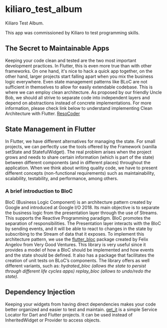 # kiliaro_test_album

Kiliaro Test Album.

This app was commissioned by Kiliaro to test programming skills.

## The Secret to Maintainable Apps
Keeping your code clean and tested are the two most important development practices. In Flutter, this is even more true than with other frameworks. On one hand, it's nice to hack a quick app together, on the other hand, larger projects start falling apart when you mix the business logic everywhere. Even state management patterns like BLoC are not sufficient in themselves to allow for easily extendable codebase.
This is where we can employ clean architecture. As proposed by our friendly Uncle Bob, we should all strive to separate code into independent layers and depend on abstractions instead of concrete implementations.
For more information, please check link below to understand implementing Clean Architecture with Flutter.
[ResoCoder](https://resocoder.com/2019/08/27/flutter-tdd-clean-architecture-course-1-explanation-project-structure/)

## State Management in Flutter
In Flutter, we have different alternatives for managing the state.
For small projects, we can perfectly use the tools offered by the Framework (vanilla setState and StatefulWidget). The real problem arises when the project grows and needs to share certain information (which is part of the state) between different components (and in different places) throughout the application.
When we think about writing quality code, we have to present different concepts (non-functional requirements) such as maintainability, scalability, testability, and performance, among others.

### A brief introduction to BloC
BloC (Business Logic Component) is an architecture pattern created by Google and introduced at Google I/O 2018. Its main objective is to separate the business logic from the presentation layer through the use of Streams. This supports the Reactive Programming paradigm.
BloC promotes the separation of responsibilities. The Presentation layer interacts with the BloC by sending events, and it will be able to react to changes in the state by subscribing to the Stream of data that it exposes.
To implement this architecture pattern, we use the [flutter_bloc](https://bloclibrary.dev/) package created by Felix Angelov from Very Good Ventures. This library is very useful since it provides a model of how a BloC should be implemented and how events and the state should be defined.
It also has a package that facilitates the creation of unit tests on BLoC’s components. The library offers as well different variants, such as:
_hydrated_bloc (allows the state to persist through different life cycles apps)_
_replay_bloc (allows to undo/redo the state)._

## Dependency Injection
Keeping your widgets from having direct dependencies makes your code better organized and easier to test and maintain.
[get_it](https://pub.dev/packages/get_it) is a simple Service Locator for Dart and Flutter projects. It can be used instead of InheritedWidget or Provider to access objects.
